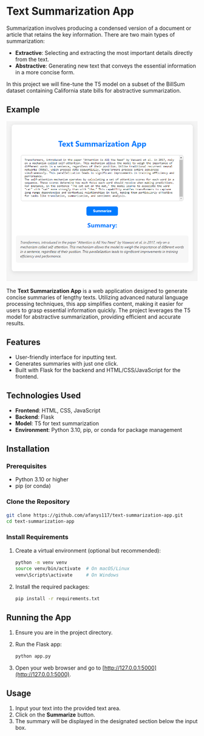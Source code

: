# Text Summarization App

Summarization involves producing a condensed version of a document or article that retains the key information. There are two main types of summarization:

- **Extractive**: Selecting and extracting the most important details directly from the text.
- **Abstractive**: Generating new text that conveys the essential information in a more concise form.

In this project we will fine-tune the T5 model on a subset of the BillSum dataset containing California state bills for abstractive summarization.


## Example

![Example Image](images/example1.png)

The **Text Summarization App** is a web application designed to generate concise summaries of lengthy texts. Utilizing advanced natural language processing techniques, this app simplifies content, making it easier for users to grasp essential information quickly. The project leverages the T5 model for abstractive summarization, providing efficient and accurate results.

## Features

- User-friendly interface for inputting text.
- Generates summaries with just one click.
- Built with Flask for the backend and HTML/CSS/JavaScript for the frontend.

## Technologies Used

- **Frontend**: HTML, CSS, JavaScript
- **Backend**: Flask
- **Model**: T5 for text summarization
- **Environment**: Python 3.10, pip, or conda for package management

## Installation

### Prerequisites

- Python 3.10 or higher
- pip (or conda)

### Clone the Repository

```bash
git clone https://github.com/afanys117/text-summarization-app.git
cd text-summarization-app
```

### Install Requirements

1. Create a virtual environment (optional but recommended):

   ```bash
   python -m venv venv
   source venv/bin/activate  # On macOS/Linux
   venv\Scripts\activate     # On Windows
   ```

2. Install the required packages:

   ```bash
   pip install -r requirements.txt
   ```

## Running the App

1. Ensure you are in the project directory.
2. Run the Flask app:

   ```bash
   python app.py
   ```

3. Open your web browser and go to [http://127.0.0.1:5000](http://127.0.0.1:5000).

## Usage

1. Input your text into the provided text area.
2. Click on the **Summarize** button.
3. The summary will be displayed in the designated section below the input box.
